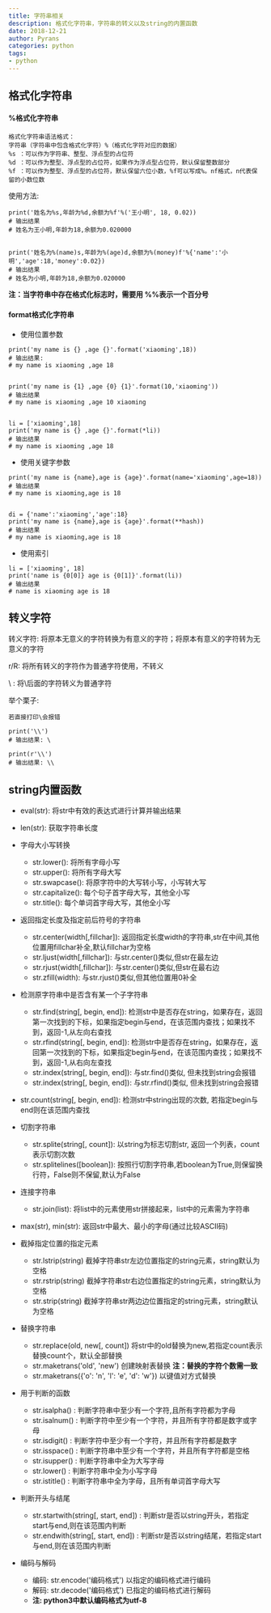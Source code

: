 ```yaml
---
title: 字符串相关
description: 格式化字符串，字符串的转义以及string的内置函数
date: 2018-12-21
author: Pyrans
categories: python
tags:
- python
---
```


## 格式化字符串

#### %格式化字符串

~~~
格式化字符串语法格式：
字符串（字符串中包含格式化字符）%（格式化字符对应的数据）
%s ：可以作为字符串、整型、浮点型的占位符
%d ：可以作为整型、浮点型的占位符，如果作为浮点型占位符，默认保留整数部分
%f ：可以作为整型、浮点型的占位符，默认保留六位小数，%f可以写成%。nf格式，n代表保留的小数位数
~~~

使用方法:

~~~
print('姓名为%s,年龄为%d,余额为%f'%('王小明', 18, 0.02))
# 输出结果
# 姓名为王小明,年龄为18,余额为0.020000


print('姓名为%(name)s,年龄为%(age)d,余额为%(money)f'%{'name':'小明','age':18,'money':0.02})
# 输出结果
# 姓名为小明,年龄为18,余额为0.020000
~~~

**注：当字符串中存在格式化标志时，需要用 %%表示一个百分号**

#### format格式化字符串

* 使用位置参数

~~~
print('my name is {} ,age {}'.format('xiaoming',18))
# 输出结果:
# my name is xiaoming ,age 18


print('my name is {1} ,age {0} {1}'.format(10,'xiaoming'))
# 输出结果
# my name is xiaoming ,age 10 xiaoming


li = ['xiaoming',18]
print('my name is {} ,age {}'.format(*li))
# 输出结果
# my name is xiaoming ,age 18
~~~

* 使用关键字参数

~~~
print('my name is {name},age is {age}'.format(name='xiaoming',age=18))
# 输出结果
# my name is xiaoming,age is 18


di = {'name':'xiaoming','age':18}
print('my name is {name},age is {age}'.format(**hash))
# 输出结果
# my name is xiaoming,age is 18
~~~

* 使用索引

~~~
li = ['xiaoming', 18]
print('name is {0[0]} age is {0[1]}'.format(li))
# 输出结果
# name is xiaoming age is 18
~~~

## 转义字符

转义字符: 将原本无意义的字符转换为有意义的字符；将原本有意义的字符转为无意义的字符

r/R: 将所有转义的字符作为普通字符使用，不转义

\ : 将\后面的字符转义为普通字符

举个栗子:

~~~
若直接打印\会报错

print('\\')
# 输出结果: \

print(r'\\')
# 输出结果: \\
~~~

## string内置函数

* eval(str): 将str中有效的表达式进行计算并输出结果
* len(str): 获取字符串长度
* 字母大小写转换

  * str.lower():   将所有字母小写
  * str.upper():   将所有字母大写
  * str.swapcase():  将原字符中的大写转小写，小写转大写
  * str.capitalize():  每个句子首字母大写，其他全小写
  * str.title():  每个单词首字母大写，其他全小写
* 返回指定长度及指定前后符号的字符串

  * str.center(width[,fillchar]):  返回指定长度width的字符串,str在中间,其他位置用fillchar补全,默认fillchar为空格
  * str.ljust(width[,fillchar]):  与str.center()类似,但str在最左边
  * str.rjust(width[,fillchar]):  与str.center()类似,但str在最右边
  * str.zfill(width):  与str.rjust()类似,但其他位置用0补全
* 检测原字符串中是否含有某一个子字符串
  * str.find(string[, begin, end]): 检测str中是否存在string，如果存在，返回第一次找到的下标，如果指定begin与end，在该范围内查找；如果找不到，返回-1,从左向右查找
  * str.rfind(string[, begin, end]): 检测str中是否存在string，如果存在，返回第一次找到的下标，如果指定begin与end，在该范围内查找；如果找不到，返回-1,从右向左查找
  * str.index(string[, begin, end]): 与str.find()类似, 但未找到string会报错
  * str.index(string[, begin, end]): 与str.rfind()类似, 但未找到string会报错
* str.count(string[, begin, end]): 检测str中string出现的次数, 若指定begin与end则在该范围内查找
* 切割字符串
  * str.splite(string[, count]): 以string为标志切割str, 返回一个列表，count表示切割次数
  * str.splitelines([boolean]): 按照行切割字符串,若boolean为True,则保留换行符，False则不保留,默认为False
* 连接字符串
  * str.join(list):  将list中的元素使用str拼接起来，list中的元素需为字符串
* max(str), min(str): 返回str中最大、最小的字母(通过比较ASCII码)
* 截掉指定位置的指定元素
  * str.lstrip(string)  截掉字符串str左边位置指定的string元素，string默认为空格
  * str.rstrip(string) 截掉字符串str右边位置指定的string元素，string默认为空格
  * str.strip(string)   截掉字符串str两边边位置指定的string元素，string默认为空格
* 替换字符串
  * str.replace(old, new[, count]) 将str中的old替换为new,若指定count表示替换count个，默认全部替换
  * str.maketrans('old', 'new')   创建映射表替换  **注：替换的字符个数需一致**
  * str.maketrans({'o': 'n', 'l': 'e', 'd': 'w'})  以键值对方式替换
* 用于判断的函数
  * str.isalpha() : 判断字符串中至少有一个字符,且所有字符都为字母
  * str.isalnum() : 判断字符中至少有一个字符，并且所有字符都是数字或字母
  * str.isdigit() : 判断字符中至少有一个字符，并且所有字符都是数字
  * str.isspace() : 判断字符串中至少有一个字符，并且所有字符都是空格
  * str.isupper() : 判断字符串中全为大写字母
  * str.lower() : 判断字符串中全为小写字母
  * str.istitle() : 判断字符串中全为字母，且所有单词首字母大写
* 判断开头与结尾
  * str.startwith(string[, start, end]) : 判断str是否以string开头，若指定start与end,则在该范围内判断
  * str.endwith(string[, start, end]) : 判断str是否以string结尾，若指定start与end,则在该范围内判断
* 编码与解码
  * 编码: str.encode('编码格式')   以指定的编码格式进行编码
  * 解码: str.decode('编码格式')    已指定的编码格式进行解码
  * **注: python3中默认编码格式为utf-8**
